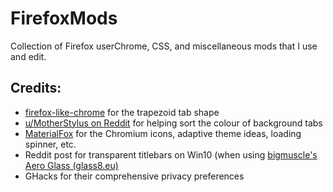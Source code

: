 # FirefoxMods
Collection of Firefox userChrome, CSS, and miscellaneous mods that I use and edit.

## Credits:
- [firefox-like-chrome](https://github.com/pratyushtewari/firefox-like-chrome) for the trapezoid tab shape
- [u/MotherStylus on Reddit](https://old.reddit.com/r/FirefoxCSS/comments/naup3i/how_to_adaptively_change_the_colour_of_background/) for helping sort the colour of background tabs
- [MaterialFox](https://github.com/muckSponge/MaterialFox) for the Chromium icons, adaptive theme ideas, loading spinner, etc.
- Reddit post for transparent titlebars on Win10 (when using [bigmuscle's Aero Glass (glass8.eu)](http://www.glass8.eu/)
- GHacks for their comprehensive privacy preferences
